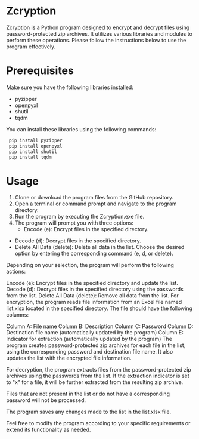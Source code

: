 # Zcryption
Zcryption is a Python program designed to encrypt and decrypt files using password-protected zip archives. It utilizes various libraries and modules to perform these operations. Please follow the instructions below to use the program effectively.

# Prerequisites
Make sure you have the following libraries installed:

- pyzipper
- openpyxl
- shutil
- tqdm

You can install these libraries using the following commands:
```bash 
 pip install pyzipper
 pip install openpyxl
 pip install shutil
 pip install tqdm
```

# Usage
1. Clone or download the program files from the GitHub repository.
2. Open a terminal or command prompt and navigate to the program directory.
3. Run the program by executing the Zcryption.exe file.
4. The program will prompt you with three options:
   - Encode (e): Encrypt files in the specified directory.
 - Decode (d): Decrypt files in the specified directory.
 - Delete All Data (delete): Delete all data in the list.
Choose the desired option by entering the corresponding command (e, d, or delete).

Depending on your selection, the program will perform the following actions:

Encode (e): Encrypt files in the specified directory and update the list.
Decode (d): Decrypt files in the specified directory using the passwords from the list.
Delete All Data (delete): Remove all data from the list.
For encryption, the program reads file information from an Excel file named list.xlsx located in the specified directory. The file should have the following columns:

Column A: File name
Column B: Description
Column C: Password
Column D: Destination file name (automatically updated by the program)
Column E: Indicator for extraction (automatically updated by the program)
The program creates password-protected zip archives for each file in the list, using the corresponding password and destination file name. It also updates the list with the encrypted file information.

For decryption, the program extracts files from the password-protected zip archives using the passwords from the list. If the extraction indicator is set to "x" for a file, it will be further extracted from the resulting zip archive.

Files that are not present in the list or do not have a corresponding password will not be processed.

The program saves any changes made to the list in the list.xlsx file.

Feel free to modify the program according to your specific requirements or extend its functionality as needed.

